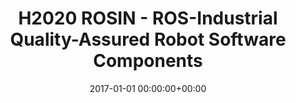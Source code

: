 ---
date: 2017-01-01 00:00:00+00:00
branch: ROS-Industrial Europe
title: H2020 ROSIN - ROS-Industrial Quality-Assured Robot Software Components
description: ROS-Industrial Europe joins forces with ABB, Tu Delft, FH Aachen, Tecnalia and ITU and wins an EU-funded R&D project to develop the ROS-Industrial ecosystem.
---